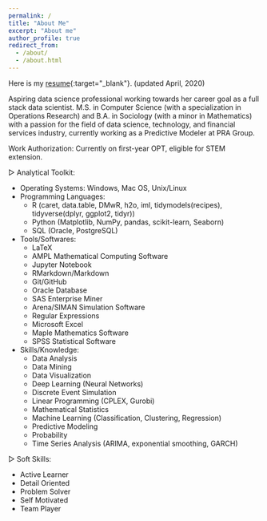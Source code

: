 ```yaml
---
permalink: /
title: "About Me"
excerpt: "About me"
author_profile: true
redirect_from: 
  - /about/
  - /about.html
---
```


Here is my [resume](./files/XinZhang_Resume.200408.pdf){:target="_blank"}. (updated April, 2020)

Aspiring data science professional working towards her career goal as a full stack data scientist.
M.S. in Computer Science (with a specialization in Operations Research) and B.A. in Sociology (with a minor in Mathematics) with a passion for the field of data science, technology, and financial services industry, currently working as a Predictive Modeler at PRA Group.

Work Authorization: Currently on first-year OPT, eligible for STEM extension. 

▷ Analytical Toolkit:
- Operating Systems: Windows, Mac OS, Unix/Linux
- Programming Languages: 
	- R (caret, data.table, DMwR, h2o, iml, tidymodels(recipes), tidyverse(dplyr, ggplot2, tidyr))
	- Python (Matplotlib, NumPy, pandas, scikit-learn, Seaborn)
	- SQL (Oracle, PostgreSQL)
- Tools/Softwares: 
	- LaTeX
	- AMPL Mathematical Computing Software
	- Jupyter Notebook
	- RMarkdown/Markdown
	- Git/GitHub
	- Oracle Database
	- SAS Enterprise Miner
	- Arena/SIMAN Simulation Software
	- Regular Expressions
	- Microsoft Excel
	- Maple Mathematics Software
	- SPSS Statistical Software 
- Skills/Knowledge: 
	- Data Analysis
	- Data Mining
	- Data Visualization
	- Deep Learning (Neural Networks)
	- Discrete Event Simulation
	- Linear Programming (CPLEX, Gurobi)
	- Mathematical Statistics
	- Machine Learning (Classification, Clustering, Regression)
	- Predictive Modeling
	- Probability
	- Time Series Analysis (ARIMA, exponential smoothing, GARCH)

▷ Soft Skills:
- Active Learner 
- Detail Oriented
- Problem Solver 
- Self Motivated 
- Team Player 
